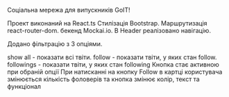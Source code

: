 Соціальна мережа для випускників GoIT!

Проект виконаний на React.ts
Стилізація Bootstrap.
Маршрутизація react-router-dom.
бекенд Mockai.io.
В Header реалізовано навігацію.

Додано фільтрацію з 3 опціями.

show all - показати всі твіти.
follow - показати твіти, у яких стан follow.
followings - показати твіти, у яких стан following
Кнопка стає активною при обраній опції
При натисканні на кнопку Follow в картці користувача змінюється кількість фоловерів та кнопка змінює колір, текст та функціонал
